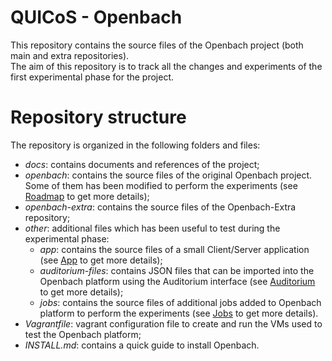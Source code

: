 # QUICoS - Openbach
This repository contains the source files of the Openbach project (both main and extra repositories).  
The aim of this repository is to track all the changes and experiments of the first experimental phase for the project.

# Repository structure
The repository is organized in the following folders and files:
- *docs*: contains documents and references of the project;
- *openbach*: contains the source files of the original Openbach project. Some of them has been modified to perform the experiments (see [Roadmap](./ROADMAP.md) to get more details);
- *openbach-extra*: contains the source files of the Openbach-Extra repository;
- *other*: additional files which has been useful to test during the experimental phase:
  - *app*: contains the source files of a small Client/Server application (see [App](./other/app/APP.md) to get more details);
  - *auditorium-files*: contains JSON files that can be imported into the Openbach platform using the Auditorium interface (see [Auditorium](./other/auditorium-files/AUDITORIUM.md) to get more details);
  - *jobs*: contains the source files of additional jobs added to Openbach platform to perform the experiments (see [Jobs](./other/jobs/JOBS.md) to get more details).
- *Vagrantfile*:  vagrant configuration file to create and run the VMs used to test the Openbach platform;
- *INSTALL.md*: contains a quick guide to install Openbach.
